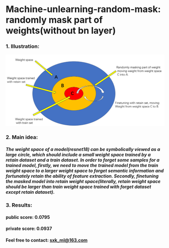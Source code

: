 # Machine-unlearning-random-mask: randomly mask part of weights(without bn layer)
### 1. Illustration:
![img](random_mask.png)

### 2. Main idea: 
##### The weight space of a model(resnet18) can be symbolically viewed as a large circle, which should include a small weight space trained by a retain dataset and a train dataset. In order to forget some samples for a trained model, firstly, we need to move the trained model from the train weight space to a larger weight space to forget semantic information and fortunately retain the ability of feature extraction. Secondly, finetuning the masked model into retain weight space(literally, retain weight space should be larger than train weight space trained with forget dataset except retain dataset). 
### 3. Results:
#### public score: 0.0795
#### private score: 0.0937
#### Feel free to contact: sxk_ml@163.com
